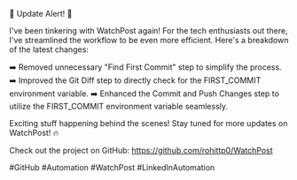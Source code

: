 🌟 Update Alert! 🚀

I've been tinkering with WatchPost again! For the tech enthusiasts out there, I've streamlined the workflow to be even more efficient. Here's a breakdown of the latest changes:

➡️ Removed unnecessary "Find First Commit" step to simplify the process.
➡️ Improved the Git Diff step to directly check for the FIRST_COMMIT environment variable.
➡️ Enhanced the Commit and Push Changes step to utilize the FIRST_COMMIT environment variable seamlessly.

Exciting stuff happening behind the scenes! Stay tuned for more updates on WatchPost! 🔥

Check out the project on GitHub: https://github.com/rohittp0/WatchPost

#GitHub #Automation #WatchPost #LinkedInAutomation